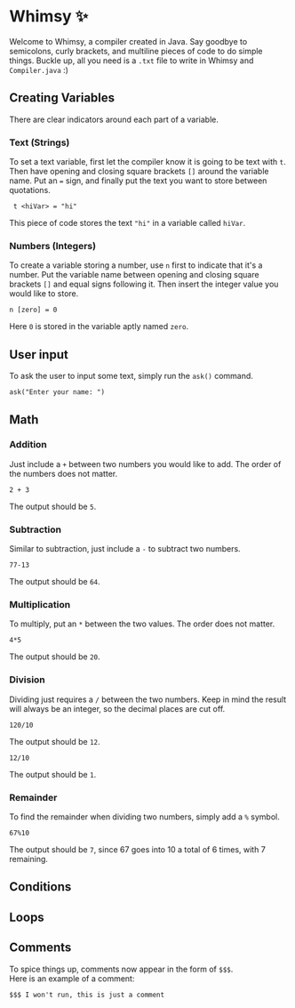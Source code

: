 # Whimsy ✨
Welcome to Whimsy, a compiler created in Java. Say goodbye to semicolons, curly brackets, and multiline pieces of code to do simple things.
Buckle up, all you need is a `.txt` file to write in Whimsy and `Compiler.java` :) 

## Creating Variables
There are clear indicators around each part of a variable. 
### Text (Strings)
To set a text variable, first let the compiler know it is going to be text with `t`. Then have opening and closing square brackets `[]` around the variable name. Put an `=` sign, and finally put the text you want to store between quotations. 
```
 t <hiVar> = "hi"
```
This piece of code stores the text `"hi"` in a variable called `hiVar`.

### Numbers (Integers)
To create a variable storing a number, use `n` first to indicate that it's a number. Put the variable name between opening and closing square brackets `[]` and equal signs following it. Then insert the integer value you would like to store.
```
n [zero] = 0
``` 
Here `0` is stored in the variable aptly named `zero`.

## User input
To ask the user to input some text, simply run the `ask()` command.
```
ask("Enter your name: ")
```

## Math
### Addition
Just include a `+` between two numbers you would like to add. The order of the numbers does not matter. <br>
```
2 + 3
```
The output should be `5`.

### Subtraction
Similar to subtraction, just include a `-` to subtract two numbers. <br>
```
77-13
```
The output should be `64`.

### Multiplication
To multiply, put an `*` between the two values. The order does not matter. <br>
```
4*5
```
The output should be `20`.

### Division
Dividing just requires a `/` between the two numbers. Keep in mind the result will always be an integer, so the decimal places are cut off. <br>
```
120/10
```
The output should be `12`.
```
12/10
```
The output should be `1`.

### Remainder
To find the remainder when dividing two numbers, simply add a `%` symbol.
```
67%10
```
The output should be `7`, since 67 goes into 10 a total of 6 times, with 7 remaining.

## Conditions

## Loops

## Comments
To spice things up, comments now appear in the form of `$$$`. <br>
Here is an example of a comment: <br>
```
$$$ I won't run, this is just a comment
```
